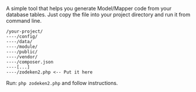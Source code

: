 A simple tool that helps you generate Model/Mapper code from your database tables. Just copy the file into your project directory and run it from command line.

```
/your-project/
----/config/
----/data/
----/module/
----/public/
----/vendor/
----/composer.json
----[...]
----/zodeken2.php <-- Put it here
```

Run: `php zodeken2.php` and follow instructions.